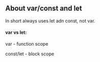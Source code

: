 ## About var/const and let
In short always uses let adn const, not var.

#### var vs let:
var - function scope

const/let - block scope
